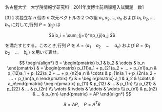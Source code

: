 名古屋大学　大学院情報学研究科　2011年度博士前期課程入試問題　数1

\[3]１次独立な $n$ 個の $n$ 次元ベクトルの２つの組 $a_1, a_2, ..., a_n$ および $b_1, b_2, ..., b_n$ に対して,行列 $P = (p_{ij})$ は

$$
    b_i = \sum_{j=1}^np_{ji}a_j
$$

を満たすとする。このとき,行列 $P$ を $A = (a_1 \quad a_2 \quad ... \quad a_n)$ および $B = (b_1 \quad b_2 \quad ... \quad b_n)$ を用いて表せ。

$$
    \begin{align*}
        B = \begin{pmatrix} b_1 & b_2 & \cdots & b_n \end{pmatrix} & = 
        \begin{pmatrix} p_{11}a_1 + p_{21}a_2 + ... + p_{n1}a_n & p_{12}a_1 + p_{22}a_2 + ... + p_{n2}a_n & \cdots & p_{1n}a_1 + p_{2n}a_2 + ... + p_{nn}a_n \end{pmatrix} \\\ 
        & = \begin{pmatrix} a_1 & a_2 & \cdots & a_n\end{pmatrix} \begin{pmatrix} p_{11} & p_{12} & ... & p_{1n} \\\ p_{21} & p_{22} & ... & p_{2n} \\\ \vdots & \vdots & \ddots & \vdots \\\ p_{n1} & p_{n2} & ... & p_{nn} \end{pmatrix}  = AP
    \end{align*}
$$

$$
    B = AP, \quad P = A^TB
$$